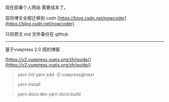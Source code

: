 现在部署个人网站 需要成本了。

现将博文全部迁移到 csdn [https://blog.csdn.net/nowcoder](https://blog.csdn.net/nowcoder)

只将原文 md 文件备份在 github

---

基于vuepress 2.0 搭的博客

[https://v2.vuepress.vuejs.org/zh/guide/](https://v2.vuepress.vuejs.org/zh/guide/)

> yarn init
> yarn add -D vuepress@next

> yarn install

> yarn docs:dev
> yarn docs:build
